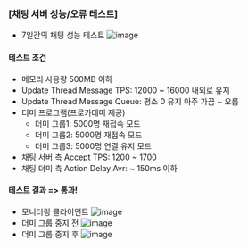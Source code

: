 ### \[채팅 서버 성능/오류 테스트\]
* 7일간의 채팅 성능 테스트
  ![image](https://github.com/user-attachments/assets/70467fac-0ad4-45ed-88ba-68586b71b5de)

#### 테스트 조건
* 메모리 사용량 500MB 이하
* Update Thread Message TPS: 12000 ~ 16000 내외로 유지
* Update Thread Message Queue: 평소 0 유지 아주 가끔 ~ 오름
* 더미 프로그램(프로카데미 제공)
  * 더미 그룹1: 5000명 재접속 모드
  * 더미 그룹2: 5000명 재접속 모드
  * 더미 그룹3: 5000명 연결 유지 모드
* 채팅 서버 측 Accept TPS: 1200 ~ 1700
* 채팅 더미 측 Action Delay Avr: ~ 150ms 이하
 
#### 테스트 결과 => 통과!
* 모니터링 클라이언트
  ![image](https://github.com/user-attachments/assets/a981ee98-b430-421c-bca4-1cb048256cd7)
* 더미 그룹 중지 전
  ![image](https://github.com/user-attachments/assets/9f6c3e76-d65f-40c4-870b-c2f05d044446)
* 더미 그룹 중지 후
  ![image](https://github.com/user-attachments/assets/ff4a652b-325d-4634-8409-48b17a5fc306)
